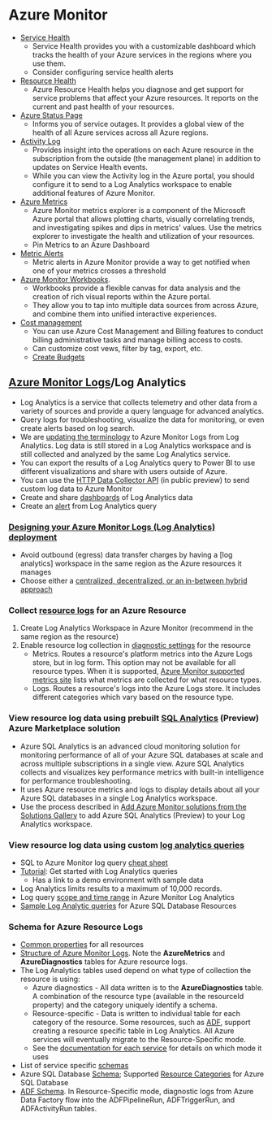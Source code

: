 # Azure Monitor

- [Service Health](https://docs.microsoft.com/en-us/azure/service-health/service-health-overview#get-links-and-downloadable-explanations)
  - Service Health provides you with a customizable dashboard which tracks the health of your Azure services in the regions where you use them.
  - Consider configuring service health alerts
- [Resource Health](https://docs.microsoft.com/en-us/azure/service-health/resource-health-overview)
  - Azure Resource Health helps you diagnose and get support for service problems that affect your Azure resources. It reports on the current and past health of your resources.
- [Azure Status Page](https://status.azure.com/status/)
  - Informs you of service outages. It provides a global view of the health of all Azure services across all Azure regions.
- [Activity Log](https://docs.microsoft.com/en-us/azure/azure-monitor/platform/activity-log-collect#activity-logs-analytics-monitoring-solution)
  - Provides insight into the operations on each Azure resource in the subscription from the outside (the management plane) in addition to updates on Service Health events.
  - While you can view the Activity log in the Azure portal, you should configure it to send to a Log Analytics workspace to enable additional features of Azure Monitor. 
- [Azure Metrics](https://docs.microsoft.com/en-us/azure/azure-monitor/platform/metrics-getting-started)
  - Azure Monitor metrics explorer is a component of the Microsoft Azure portal that allows plotting charts, visually correlating trends, and investigating spikes and dips in metrics' values. Use the metrics explorer to investigate the health and utilization of your resources.
  - Pin Metrics to an Azure Dashboard
- [Metric Alerts](https://docs.microsoft.com/en-us/azure/azure-monitor/platform/alerts-metric)
  - Metric alerts in Azure Monitor provide a way to get notified when one of your metrics crosses a threshold
- [Azure Monitor Workbooks](https://docs.microsoft.com/en-us/azure/azure-monitor/platform/workbooks-overview).
  - Workbooks provide a flexible canvas for data analysis and the creation of rich visual reports within the Azure portal.
  - They allow you to tap into multiple data sources from across Azure, and combine them into unified interactive experiences.
- [Cost management](https://docs.microsoft.com/en-us/azure/cost-management-billing/costs/quick-acm-cost-analysis)
  - You can use Azure Cost Management and Billing features to conduct billing administrative tasks and manage billing access to costs.
  - Can customize cost vews, filter by tag, export, etc.
  - [Create Budgets](https://docs.microsoft.com/en-us/azure/cost-management-billing/costs/tutorial-acm-create-budgets)


## [Azure Monitor Logs](https://docs.microsoft.com/en-us/azure/azure-monitor/log-query/log-query-overview)/Log Analytics

- Log Analytics is a service that collects telemetry and other data from a variety of sources and provide a query language for advanced analytics. 
- Query logs for troubleshooting, visualize the data for monitoring, or even create alerts based on log search. 
- We are [updating the terminology](https://docs.microsoft.com/en-us/azure/azure-monitor/terminology#february-2019---log-analytics-terminology) to Azure Monitor Logs from Log Analytics. Log data is still stored in a Log Analytics workspace and is still collected and analyzed by the same Log Analytics service.
- You can export the results of a Log Analytics query to Power BI to use different visualizations and share with users outside of Azure.
- You can use the [HTTP Data Collector API](https://docs.microsoft.com/en-us/azure/azure-monitor/platform/data-collector-api) (in public preview) to send custom log data to Azure Monitor
- Create and share [dashboards](https://docs.microsoft.com/en-us/azure/azure-monitor/learn/tutorial-logs-dashboards) of Log Analytics data
- Create an [alert](https://docs.microsoft.com/en-us/azure/azure-monitor/learn/tutorial-response#create-alerts) from Log Analytics query

### [Designing your Azure Monitor Logs (Log Analytics) deployment](https:/docs.microsoft.com/en-us/azure/azure-monitor/platform/design-logs-deployment)
- Avoid outbound (egress) data transfer charges by having a [log analytics] workspace in the same region as the Azure resources it manages
- Choose either a [centralized, decentralized, or an in-between hybrid approach](https://docs.microsoft.com/en-us/azure/azure-monitor/platform/design-logs-deployment#important-considerations-for-an-access-control-strategy)

### Collect [resource logs](https://docs.microsoft.com/en-us/azure/azure-monitor/learn/tutorial-resource-logs) for an Azure Resource 
1. Create Log Analytics Workspace in Azure Monitor (recommend in the same region as the resource)
2. Enable resource log collection in [diagnostic settings](https://docs.microsoft.com/en-us/azure/azure-monitor/platform/diagnostic-settings) for the resource
   - Metrics. Routes a resource's platform metrics into the Azure Logs store, but in log form. This option may not be available for all resource types. When it is supported, [Azure Monitor supported metrics site](https://docs.microsoft.com/en-us/azure/azure-monitor/platform/metrics-supported) lists what metrics are collected for what resource types.
   - Logs. Routes a resource's logs into the Azure Logs store. It includes different categories which vary based on the resource type.

### View resource log data using prebuilt [SQL Analytics](https://docs.microsoft.com/en-us/azure/azure-monitor/insights/azure-sql#azure-sql-analytics-options) (Preview) Azure Marketplace solution
- Azure SQL Analytics is an advanced cloud monitoring solution for monitoring performance of all of your Azure SQL databases at scale and across multiple subscriptions in a single view. Azure SQL Analytics collects and visualizes key performance metrics with built-in intelligence for performance troubleshooting.
- It uses Azure resource metrics and logs to display details about all your Azure SQL databases in a single Log Analytics workspace.
- Use the process described in [Add Azure Monitor solutions from the Solutions Gallery](https://docs.microsoft.com/en-us/azure/azure-monitor/insights/solutions) to add Azure SQL Analytics (Preview) to your Log Analytics workspace.

###	View resource log data using custom [log analytics queries](https://docs.microsoft.com/en-us/azure/azure-monitor/log-query/log-query-overview)
- SQL to Azure Monitor log query [cheat sheet](https://docs.microsoft.com/en-us/azure/azure-monitor/log-query/sql-cheatsheet)
- [Tutorial](https://docs.microsoft.com/en-us/azure/azure-monitor/log-query/get-started-portal): Get started with Log Analytics queries
  - Has a link to a demo environment with sample data
- Log Analytics limits results to a maximum of 10,000 records.
- Log query [scope and time range](https://docs.microsoft.com/en-us/azure/azure-monitor/log-query/scope) in Azure Monitor Log Analytics
- [Sample Log Analytic queries](https://docs.microsoft.com/en-us/azure/azure-monitor/insights/azure-sql#creating-alerts-for-azure-sql-database) for Azure SQL Database Resources

### Schema for Azure Resource Logs
- [Common properties](https://docs.microsoft.com/en-us/azure/azure-monitor/platform/resource-logs-schema#top-level-common-schema) for all resources
- [Structure of Azure Monitor Logs](a.%09https:/docs.microsoft.com/en-us/azure/azure-monitor/log-query/logs-structure). Note the **AzureMetrics** and **AzureDiagnostics** tables for Azure resource logs.
- The Log Analytics tables used depend on what type of collection the resource is using:
  - Azure diagnostics - All data written is to the **AzureDiagnostics** table. A combination of the resource type (available in the resourceId property) and the category uniquely identify a schema.
  - Resource-specific - Data is written to individual table for each category of the resource. Some resources, such as [ADF](https://azure.microsoft.com/en-us/updates/adf-logs-in-dedicated-tables/), support creating a resource specific table in Log Analytics. All Azure services will eventually migrate to the Resource-Specific mode.
  - See the [documentation for each service](https://docs.microsoft.com/en-us/azure/azure-monitor/platform/diagnostic-logs-schema) for details on which mode it uses
- List of service specific [schemas](https://docs.microsoft.com/en-us/azure/azure-monitor/platform/resource-logs-schema#service-specific-schemas)
- Azure SQL Database [Schema](https://docs.microsoft.com/en-us/azure/azure-sql/database/metrics-diagnostic-telemetry-logging-streaming-export-configure?tabs=azure-portal#metrics-and-logs-available); Supported [Resource Categories](https://docs.microsoft.com/en-us/azure/azure-monitor/platform/resource-logs-categories#microsoftsqlserversdatabases) for Azure SQL Database
- [ADF Schema](https://docs.microsoft.com/en-us/azure/data-factory/monitor-using-azure-monitor#schema-of-logs-and-events). In Resource-Specific mode, diagnostic logs from Azure Data Factory flow into the ADFPipelineRun, ADFTriggerRun, and ADFActivityRun tables.